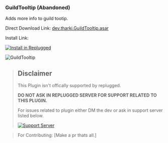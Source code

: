 ### GuildTooltip (Abandoned)

Adds more info to guild tootip.

Direct Download Link: [dev.tharki.GuildTooltip.asar](https://github.com/Tharki-God/GuildTooltip/releases/latest/download/dev.tharki.GuildTooltip.asar)

Install Link:

[![Install in Replugged](https://img.shields.io/badge/-Install%20in%20Replugged-blue?style=for-the-badge&logo=none)](https://replugged.dev/install?identifier=Tharki-God/GuildTooltip&source=github)

![GuildTooltip](https://i.imgur.com/HsslrdI.png)

> ## Disclaimer
>
> This Plugin isn't offically supported by replugged.
>
>**DO NOT ASK IN REPLUGGED SERVER FOR SUPPORT RELATED TO THIS PLUGIN.**
>
> For issues related to plugin either DM the dev or ask in support server listed below.
>
>
> [![Support Server](https://discordapp.com/api/guilds/919649417005506600/widget.png?style=banner3)](https://discord.gg/SgKSKyh9gY)





> For Contributing: [Make a pr thats all.]
